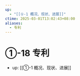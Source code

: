 ```yaml
---
up:
  - "[[①-1 概况、现状、进展]]"
ctime: 2025-03-01T13:02:43+08:00
aliases:
  - 专利
---
```


# ①-18 专利

- up: [[①-1 概况、现状、进展]]
